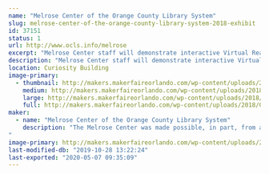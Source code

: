 ```yaml
---
name: "Melrose Center of the Orange County Library System"
slug: melrose-center-of-the-orange-county-library-system-2018-exhibit
id: 37151
status: 1
url: http://www.ocls.info/melrose
excerpt: "Melrose Center staff will demonstrate interactive Virtual Reality and Fab Lab experiences for visitors to our 2019 exhibit.  Learn about the classes and resources available at the Melrose Center, including Audio, Photo and Video studios, sound booths and editing bays, driving and flight simulators and more."
description: "Melrose Center staff will demonstrate interactive Virtual Reality and Fab Lab experiences for visitors to our 2019 exhibit.  Learn about the classes and resources available at the Melrose Center, including Audio, Photo and Video studios, sound booths and editing bays, driving and flight simulators and more."
location: Curiosity Building
image-primary:
  - thumbnail: http://makers.makerfaireorlando.com/wp-content/uploads/2018/08/melrose_logo-150x150.jpg
    medium: http://makers.makerfaireorlando.com/wp-content/uploads/2018/08/melrose_logo-300x112.jpg
    large: http://makers.makerfaireorlando.com/wp-content/uploads/2018/08/melrose_logo.jpg
    full: http://makers.makerfaireorlando.com/wp-content/uploads/2018/08/melrose_logo.jpg
maker:
  - name: "Melrose Center of the Orange County Library System"
    description: "The Melrose Center was made possible, in part, from a generous gift from the Kendrick B. Melrose Family Foundation. It is a 26,000 square-foot technology facility where we serve the community by providing hands-on learning experiences and resources to allows users to pursue creative projects. The Melrose Center houses Studios for Photography, Video and Audio. It is also home to a Fab Lab and Sim/VR Lab. The curricula is made up of over 200 unique classes, including Equipment Training classes for the Studios, software training, basic electronics and more. Classes are taught by instructors with experience in their respective fields. 
"
image-primary: http://makers.makerfaireorlando.com/wp-content/uploads/2015/06/melrose-logo.jpg
last-modified-db: "2019-10-28 13:22:24"
last-exported: "2020-05-07 09:35:09"
---
```


